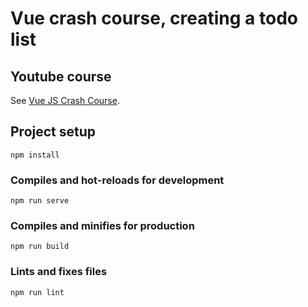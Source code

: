 # Vue crash course, creating a todo list

## Youtube course
See [Vue JS Crash Course](https://www.youtube.com/watch?v=Wy9q22isx3U).

## Project setup
```
npm install
```

### Compiles and hot-reloads for development
```
npm run serve
```

### Compiles and minifies for production
```
npm run build
```

### Lints and fixes files
```
npm run lint
```
